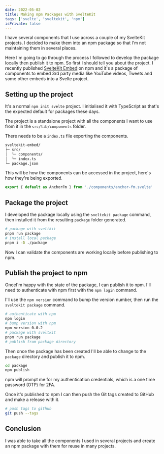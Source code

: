 ```yaml
---
date: 2022-05-02
title: Making npm Packages with SvelteKit
tags: ['svelte', 'sveltekit', 'npm']
isPrivate: false
---
```


I have several components that I use across a couple of my SvelteKit
projects. I decided to make them into an npm package so that I'm not
maintaining them in several places.

Here I'm going to go through the process I followed to develop the
package locally then publish it to npm. So first I should tell you
about the project. I recently published [SvelteKit Embed] on npm and
it's a package of components to embed 3rd party media like YouTube
videos, Tweets and some other embeds into a Svelte project.

## Setting up the project

It's a normal `npm init svelte` project. I initialised it with
TypeScript as that's the expected default for packages these days.

The project is a standalone project with all the components I want to
use from it in the `src/lib/components` folder.

There needs to be a `index.ts` file exporting the components.

```bash
sveltekit-embed/
├─ src/
│  └─ components/
│  └─ index.ts
└─ package.json
```

This will be how the components can be accessed in the project, here's
how they're being exported.

```ts
export { default as AnchorFm } from './components/anchor-fm.svelte'
```

## Package the project

I developed the package locally using the `sveltekit package` command,
then installed it from the resulting `package` folder generated.

```bash
# package with sveltkit
pnpm run package
# install local package
pnpm i -D ./package
```

Now I can validate the components are working locally before
publishing to npm.

## Publish the project to npm

OnceI'm happy with the state of the package, I can publish it to npm.
I'll need to authenticate with npm first with the `npm login` command.

I'll use the `npm version` command to bump the version number, then
run the `sveltekit package` command.

```bash
# authenticate with npm
npm login
# bump version with npm
npm version 0.0.2
# package with sveltkit
pnpm run package
# publish from package directory
```

Then once the package has been created I'll be able to change to the
`package` directory and publish it to npm.

```bash
cd package
npm publish
```

npm will prompt me for my authentication credentials, which is a one
time password (OTP) for 2FA.

Once it's published to npm I can then push the Git tags created to
GitHub and make a release with it.

```bash
# push tags to github
git push --tags
```

## Conclusion

I was able to take all the components I used in several projects and
create an npm package with them for reuse in many projects.

<!-- Links -->

[sveltekit embed]: https://github.com/spences10/sveltekit-embed
